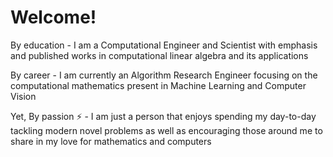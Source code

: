 # Welcome!

<!--
**TannerW/TannerW** is a ✨ _special_ ✨ repository because its `README.md` (this file) appears on your GitHub profile.

Here are some ideas to get you started:

- 🔭 I’m currently working on ...
- 🌱 I’m currently learning ...
- 👯 I’m looking to collaborate on ...
- 🤔 I’m looking for help with ...
- 💬 Ask me about ...
- 📫 How to reach me: ...
- 😄 Pronouns: ...
- ⚡ Fun fact: ...
-->

By education - I am a Computational Engineer and Scientist with emphasis and published works in computational linear algebra and its applications

By career  - I am currently an Algorithm Research Engineer focusing on the computational mathematics present in Machine Learning and Computer Vision

Yet,
By passion ⚡ - I am just a person that enjoys spending my day-to-day tackling modern novel problems as well as encouraging those around me to share in my love for mathematics and computers
